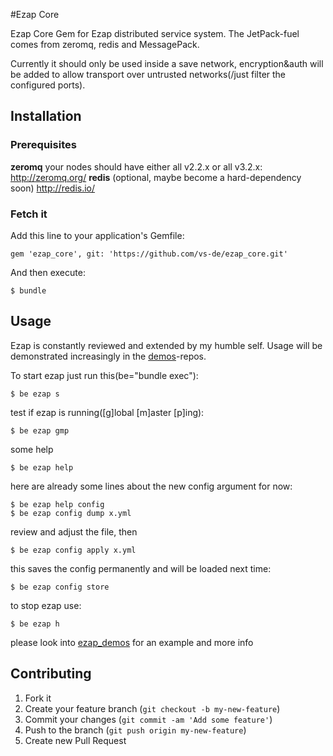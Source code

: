 #Ezap Core

Ezap Core Gem for Ezap distributed service system.
The JetPack-fuel comes from zeromq, redis and MessagePack.

Currently it should only be used inside a save network, encryption&auth will be added to allow transport over untrusted networks(/just filter the configured ports).

## Installation

### Prerequisites

  **zeromq** your nodes should have either all v2.2.x or all v3.2.x:
  http://zeromq.org/
  **redis** (optional, maybe become a hard-dependency soon)
  http://redis.io/

### Fetch it
Add this line to your application's Gemfile:

    gem 'ezap_core', git: 'https://github.com/vs-de/ezap_core.git'

And then execute:

    $ bundle

## Usage

Ezap is constantly reviewed and extended by my humble self.
Usage will be demonstrated increasingly in the [demos](https://github.com/vs-de/ezap_demos)-repos.

To start ezap just run this(be="bundle exec"):
    
    $ be ezap s
    
test if ezap is running([g]lobal [m]aster [p]ing):

    $ be ezap gmp

some help

    $ be ezap help

here are already some lines about the new config argument for now:

    $ be ezap help config
    $ be ezap config dump x.yml

review and adjust the file, then
    
    $ be ezap config apply x.yml

this saves the config permanently and will be loaded next time:
    
    $ be ezap config store
    
to stop ezap use:

    $ be ezap h
    
please look into [ezap_demos](https://github.com/vs-de/ezap_demos.git) for an example and more info

## Contributing

1. Fork it
2. Create your feature branch (`git checkout -b my-new-feature`)
3. Commit your changes (`git commit -am 'Add some feature'`)
4. Push to the branch (`git push origin my-new-feature`)
5. Create new Pull Request
